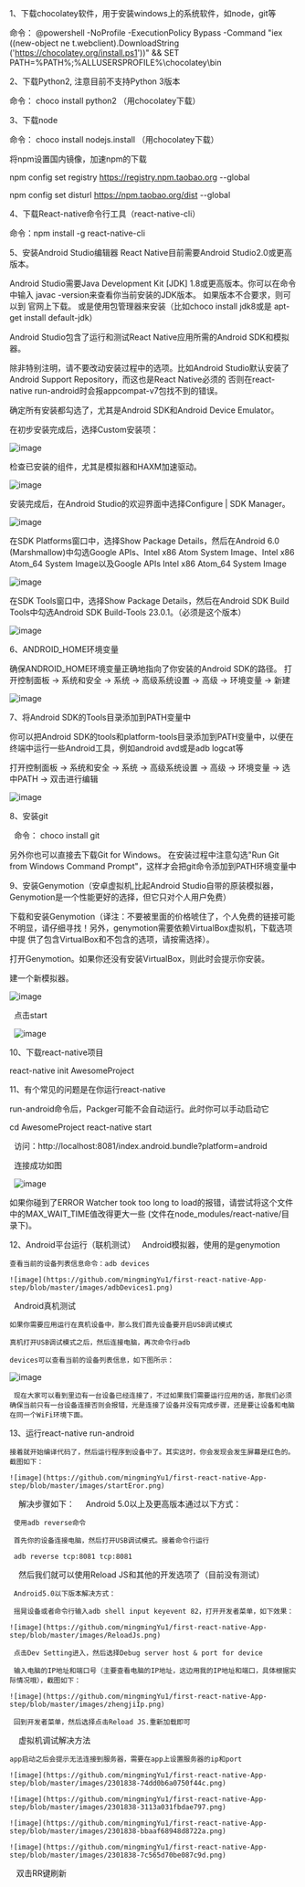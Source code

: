 1、下载chocolatey软件，用于安装windows上的系统软件，如node，git等 

  命令： 
    @powershell -NoProfile -ExecutionPolicy Bypass -Command "iex ((new-object ne   t.webclient).DownloadString
    ('https://chocolatey.org/install.ps1'))" && SET PATH=%PATH%;%ALLUSERSPROFILE%\chocolatey\bin
	 
2、下载Python2,  注意目前不支持Python 3版本

  命令： choco install python2 （用chocolatey下载）

3、下载node

   命令： choco install nodejs.install  （用chocolatey下载）
   
   将npm设置国内镜像，加速npm的下载
   
   npm config set registry https://registry.npm.taobao.org --global
   
   npm config set disturl https://npm.taobao.org/dist --global
   
4、下载React-native命令行工具（react-native-cli）

   命令：npm install -g react-native-cli
   
5、安装Android Studio编辑器  React Native目前需要Android Studio2.0或更高版本。

   Android Studio需要Java Development Kit [JDK] 1.8或更高版本。你可以在命令中输入 javac -version来查看你当前安装的JDK版本。
   如果版本不合要求，则可以到 官网上下载。 或是使用包管理器来安装（比如choco install jdk8或是 apt-get install default-jdk）
   
   Android Studio包含了运行和测试React Native应用所需的Android SDK和模拟器。
   
   除非特别注明，请不要改动安装过程中的选项。比如Android Studio默认安装了 Android Support Repository，而这也是React Native必须的
   否则在react-native run-android时会报appcompat-v7包找不到的错误。
   
   确定所有安装都勾选了，尤其是Android SDK和Android Device Emulator。
   
   在初步安装完成后，选择Custom安装项：

   ![image](https://github.com/mingmingYu1/first-react-native-App-step/blob/master/images/react-native-android-studio-custom-install-windows.png)
   
   检查已安装的组件，尤其是模拟器和HAXM加速驱动。

   ![image](https://github.com/mingmingYu1/first-react-native-App-step/blob/master/images/react-native-android-studio-verify-installs-windows.png)
   
   安装完成后，在Android Studio的欢迎界面中选择Configure | SDK Manager。

   ![image](https://github.com/mingmingYu1/first-react-native-App-step/blob/master/images/react-native-android-studio-configure-sdk-windows.png)
   
   在SDK Platforms窗口中，选择Show Package Details，然后在Android 6.0 (Marshmallow)中勾选Google APIs、Intel x86 Atom System Image、Intel x86   Atom_64 System Image以及Google APIs Intel x86 Atom_64 System Image

   ![image](https://github.com/mingmingYu1/first-react-native-App-step/blob/master/images/react-native-android-studio-android-sdk-platforms-windows.png)

   在SDK Tools窗口中，选择Show Package Details，然后在Android SDK Build Tools中勾选Android SDK Build-Tools 23.0.1。（必须是这个版本）

   ![image](https://github.com/mingmingYu1/first-react-native-App-step/blob/master/images/react-native-android-studio-android-sdk-build-tools-windows.png)

6、ANDROID_HOME环境变量

   确保ANDROID_HOME环境变量正确地指向了你安装的Android SDK的路径。
   打开控制面板 -> 系统和安全 -> 系统 -> 高级系统设置 -> 高级 -> 环境变量 -> 新建

   ![image](https://github.com/mingmingYu1/first-react-native-App-step/blob/master/images/react-native-android-sdk-environment-variable-windows.png)

7、将Android SDK的Tools目录添加到PATH变量中

   你可以把Android SDK的tools和platform-tools目录添加到PATH变量中，以便在终端中运行一些Android工具，例如android avd或是adb logcat等

   打开控制面板 -> 系统和安全 -> 系统 -> 高级系统设置 -> 高级 -> 环境变量 -> 选中PATH -> 双击进行编辑

   ![image](https://github.com/mingmingYu1/first-react-native-App-step/blob/master/images/react-native-android-tools-environment-variable-windows.png)

8、安装git

   命令： choco install git
  
   另外你也可以直接去下载Git for Windows。 在安装过程中注意勾选"Run Git from Windows Command Prompt"，这样才会把git命令添加到PATH环境变量中
  
9、安装Genymotion（安卓虚拟机,比起Android Studio自带的原装模拟器，Genymotion是一个性能更好的选择，但它只对个人用户免费）
  
   下载和安装Genymotion（译注：不要被里面的价格唬住了，个人免费的链接可能不明显，请仔细寻找！另外，genymotion需要依赖VirtualBox虚拟机，下载选项中提   供了包含VirtualBox和不包含的选项，请按需选择）。
  
   打开Genymotion。如果你还没有安装VirtualBox，则此时会提示你安装。
  
   建一个新模拟器。
  
   ![image](https://github.com/mingmingYu1/first-react-native-App-step/blob/master/images/Genymotion.png)
  
   点击start

   ![image](https://github.com/mingmingYu1/first-react-native-App-step/blob/master/images/GenymotionShell.png)
  
10、下载react-native项目

   react-native init AwesomeProject

11、有个常见的问题是在你运行react-native

   run-android命令后，Packger可能不会自动运行。此时你可以手动启动它

   cd AwesomeProject
   react-native start

   访问：http://localhost:8081/index.android.bundle?platform=android
   
   连接成功如图
   
   ![image](https://github.com/mingmingYu1/first-react-native-App-step/blob/master/images/platform=android.png)
    
   如果你碰到了ERROR Watcher took too long to load的报错，请尝试将这个文件中的MAX_WAIT_TIME值改得更大一些 (文件在node_modules/react-native/目     录下)。
 
 12、Android平台运行（联机测试）
   
    Android模拟器，使用的是genymotion
   
    查看当前的设备列表信息命令：adb devices
     
    ![image](https://github.com/mingmingYu1/first-react-native-App-step/blob/master/images/adbDevices1.png)
   
    Android真机测试
    
    如果你需要应用运行在真机设备中，那么我们首先设备要开启USB调试模式
      
    真机打开USB调试模式之后，然后连接电脑，再次命令行adb 

    devices可以查看当前的设备列表信息，如下图所示： 

  ![image](https://github.com/mingmingYu1/first-react-native-App-step/blob/master/images/adbDevices2.png)

     现在大家可以看到里边有一台设备已经连接了，不过如果我们需要运行应用的话，那我们必须确保当前只有一台设备连接否则会报错，光是连接了设备并没有完成步骤，还是要让设备和电脑在同一个WiFi环境下面。
   
  13、运行react-native run-android
     
    接着就开始编译代码了，然后运行程序到设备中了。其实这时，你会发现会发生屏幕是红色的。截图如下：

    ![image](https://github.com/mingmingYu1/first-react-native-App-step/blob/master/images/startEror.png)
     
     解决步骤如下：
     
     Android 5.0以上及更高版本通过以下方式： 
     
     使用adb reverse命令 
     
     首先你的设备连接电脑，然后打开USB调试模式。接着命令行运行 
     
     adb reverse tcp:8081 tcp:8081 
     
     然后我们就可以使用Reload JS和其他的开发选项了（目前没有测试）
     
     Android5.0以下版本解决方式：
     
     摇晃设备或者命令行输入adb shell input keyevent 82，打开开发者菜单，如下效果： 

    ![image](https://github.com/mingmingYu1/first-react-native-App-step/blob/master/images/ReloadJs.png)
	
     点击Dev Setting进入，然后选择Debug server host & port for device 
     
     输入电脑的IP地址和端口号（主要查看电脑的IP地址，这边用我的IP地址和端口，具体根据实际情况哦），截图如下： 
     
    ![image](https://github.com/mingmingYu1/first-react-native-App-step/blob/master/images/zhengjiIp.png)
	
     回到开发者菜单，然后选择点击Reload JS.重新加载即可
     
     虚拟机调试解决方法  

    app启动之后会提示无法连接到服务器，需要在app上设置服务器的ip和port
     
    ![image](https://github.com/mingmingYu1/first-react-native-App-step/blob/master/images/2301838-74dd0b6a0750f44c.png)
     
    ![image](https://github.com/mingmingYu1/first-react-native-App-step/blob/master/images/2301838-3113a031fbdae797.png)
     
    ![image](https://github.com/mingmingYu1/first-react-native-App-step/blob/master/images/2301838-bbaaf68948d8722a.png)
     
    ![image](https://github.com/mingmingYu1/first-react-native-App-step/blob/master/images/2301838-7c565d70be087c9d.png)
       
    双击RR键刷新
     
    

